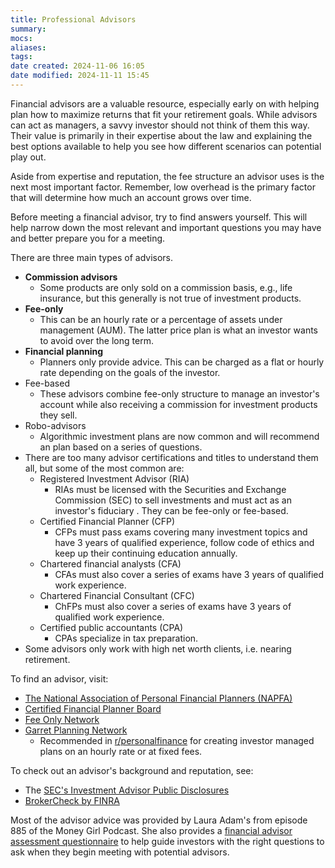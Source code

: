 ```yaml
---
title: Professional Advisors
summary: 
mocs: 
aliases: 
tags: 
date created: 2024-11-06 16:05
date modified: 2024-11-11 15:45
---
```

Financial advisors are a valuable resource, especially early on with helping plan how to maximize returns that fit your retirement goals. While advisors can act as managers, a savvy investor should not think of them this way. Their value is primarily in their expertise about the law and explaining the best options available to help you see how different scenarios can potential play out.

Aside from expertise and reputation, the fee structure an advisor uses is the next most important factor. Remember, low overhead is the primary factor that will determine how much an account grows over time.

Before meeting a financial advisor, try to find answers yourself. This will help narrow down the most relevant and important questions you may have and better prepare you for a meeting.

There are three main types of advisors.

- **Commission advisors**
	- Some products are only sold on a commission basis, e.g., life insurance, but this generally is not true of investment products.
- **Fee-only**
	- This can be an hourly rate or a percentage of assets under management (AUM). The latter price plan is what an investor wants to avoid over the long term.
- **Financial planning**
	- Planners only provide advice. This can be charged as a flat or hourly rate depending on the goals of the investor.
- Fee-based
	- These advisors combine fee-only structure to manage an investor's account while also receiving a commission for investment products they sell.
- Robo-advisors
	- Algorithmic investment plans are now common and will recommend an plan based on a series of questions. 
- There are too many advisor certifications and titles to understand them all, but some of the most common are:
	- Registered Investment Advisor (RIA)
		- RIAs must be licensed with the Securities and Exchange Commission (SEC) to sell investments and must act as an investor's fiduciary <!-- #update_with_instant_preview -->. They can be fee-only or fee-based.
	- Certified Financial Planner (CFP)
		- CFPs must pass exams covering many investment topics and have 3 years of qualified experience, follow code of ethics and keep up their continuing education annually.
	- Chartered financial analysts (CFA)
		- CFAs must also cover a series of exams have 3 years of qualified work experience. 
	- Chartered Financial Consultant (CFC) 
		- ChFPs must also cover a series of exams have 3 years of qualified work experience.
	- Certified public accountants (CPA)
		- CPAs specialize in tax preparation.
- Some advisors only work with high net worth clients, i.e. nearing retirement.

To find an advisor, visit:

- [The National Association of Personal Financial Planners (NAPFA)](https://www.napfa.org/)
- [Certified Financial Planner Board](https://www.cfp.net/)
- [Fee Only Network](https://www.feeonlynetwork.com/)
- [Garret Planning Network](https://directory.garrettplanningnetwork.com/search-member-profiles)
	- Recommended in [r/personalfinance](https://www.reddit.com/r/personalfinance/comments/12ustib/how_do_i_find_a_great_feeonly_financial_planner/) for creating investor managed plans on an hourly rate or at fixed fees.

To check out an advisor's background and reputation, see:

- The [SEC's Investment Advisor Public Disclosures](https://adviserinfo.sec.gov/)
- [BrokerCheck by FINRA](https://brokercheck.finra.org/)

Most of the advisor advice was provided by Laura Adam's from episode 885 of the Money Girl Podcast. She also provides a [financial advisor assessment questionnaire](https://lauradadams.com/freebies) to help guide investors with the right questions to ask when they begin meeting with potential advisors.
